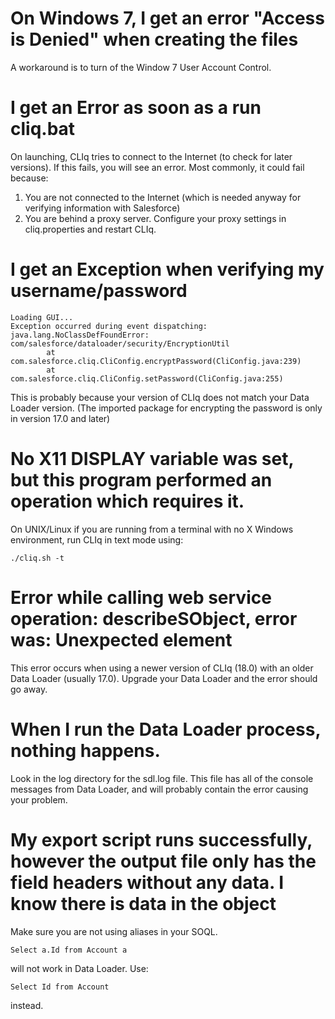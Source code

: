 # On Windows 7, I get an error "Access is Denied" when creating the files #
A workaround is to turn of the Window 7 User Account Control.

# I get an Error as soon as a run cliq.bat #
On launching, CLIq tries to connect to the Internet (to check for later versions).  If this fails, you will see an error.  Most commonly, it could fail because:
  1. You are not connected to the Internet (which is needed anyway for verifying information with Salesforce)
  1. You are behind a proxy server.  Configure your proxy settings in cliq.properties and restart CLIq.

# I get an Exception when verifying my username/password #
```
Loading GUI...
Exception occurred during event dispatching:
java.lang.NoClassDefFoundError: com/salesforce/dataloader/security/EncryptionUtil
        at com.salesforce.cliq.CliConfig.encryptPassword(CliConfig.java:239)
        at com.salesforce.cliq.CliConfig.setPassword(CliConfig.java:255)
```

This is probably because your version of CLIq does not match your Data Loader version.  (The imported package for encrypting the password is only in version 17.0 and later)

# No X11 DISPLAY variable was set, but this program performed an operation which requires it. #
On UNIX/Linux if you are running from a terminal with no X Windows environment, run CLIq in text mode using:
```
./cliq.sh -t
```

# Error while calling web service operation: describeSObject, error was: Unexpected element #
This error occurs when using a newer version of CLIq (18.0) with an older Data Loader (usually 17.0).  Upgrade your Data Loader and the error should go away.

# When I run the Data Loader process, nothing happens. #
Look in the log directory for the sdl.log file.  This file has all of the console messages from Data Loader, and will probably contain the error causing your problem.

# My export script runs successfully, however the output file only has the field headers without any data.  I know there is data in the object #
Make sure you are not using aliases in your SOQL.
```
Select a.Id from Account a
```
will not work in Data Loader.  Use:
```
Select Id from Account
```
instead.